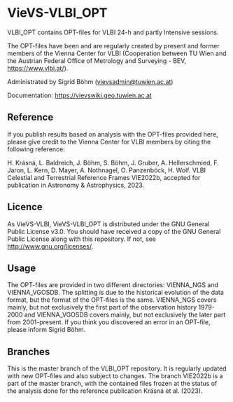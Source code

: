 # VieVS-VLBI_OPT

VLBI_OPT contains OPT-files for VLBI 24-h and partly Intensive sessions.

The OPT-files have been and are regularly created by present and former members of the Vienna Center for VLBI (Cooperation between TU Wien and the Austrian Federal Office of Metrology and Surveying - BEV, https://www.vlbi.at/). 

Administrated by Sigrid Böhm (vievsadmin@tuwien.ac.at)

Documentation: https://vievswiki.geo.tuwien.ac.at

## Reference
If you publish results based on analysis with the OPT-files provided here, please give credit to the Vienna Center for VLBI members by citing the following reference:

H. Krásná, L. Baldreich, J. Böhm, S. Böhm, J. Gruber, A. Hellerschmied, F. Jaron, L. Kern, D. Mayer, A. Nothnagel, O. Panzenböck, H. Wolf. VLBI Celestial and Terrestrial Reference Frames VIE2022b, accepted for publication in Astronomy & Astrophysics, 2023. 

## Licence 
As VieVS-VLBI, VieVS-VLBI_OPT is distributed under the GNU General Public License v3.0. You should have received a copy of the GNU General Public License along with this repository. If not, see http://www.gnu.org/licenses/.

## Usage
The OPT-files are provided in two different directories: VIENNA_NGS and VIENNA_VGOSDB. The splitting is due to the historical evolution of the data format, but the format of the OPT-files is the same. VIENNA_NGS covers mainly, but not exclusively the first part of the observation history 1979-2000 and VIENNA_VGOSDB covers mainly, but not exclusively the later part from 2001-present.
If you think you discovered an error in an OPT-file, please inform Sigrid Böhm.

## Branches
This is the master branch of the VLBI_OPT repository. It is regularly updated with new OPT-files and also subject to changes. The branch VIE2022b is a part of the master branch, with the contained files frozen at the status of the analysis done for the reference publication Krásná et al. (2023).  
